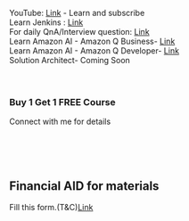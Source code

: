 YouTube: [Link](https://www.youtube.com/@DevopsWorking) - Learn and subscribe <br />
Learn Jenkins : [Link](https://www.udemy.com/course/jenkins-cicd-25-jenkinsfile-3-projects-interview-prep/?couponCode=E199B73A9E64C65B159D) <br />
For daily QnA/Interview question: [Link](https://youtube.com/playlist?list=PLBueXmLs5wEOoNp2Gs00DT-WZWKsur0e-&si=Z0jNyeB1HpYpyzq7) <br/>
Learn Amazon AI - Amazon Q Business- [Link](https://www.udemy.com/course/aws-cloud-ai-amazon-q-chatgpt/?referralCode=74484005FE128303504C) <br/>
Learn Amazon AI - Amazon Q Developer- [Link](https://www.udemy.com/course/aws-ai-series-amazon-q-developer-your-copilot-2024/?referralCode=C7374231916FC658CD38) <br/>
Solution Architect- Coming Soon <br/> <br/> <br/>

### Buy 1 Get 1 FREE Course <br/>
Connect with me for details

<br/> <br/> <br/> 
## Financial AID for materials

Fill this form.(T&C)[Link](https://forms.gle/5veuughB3sDLQcAZ8)

